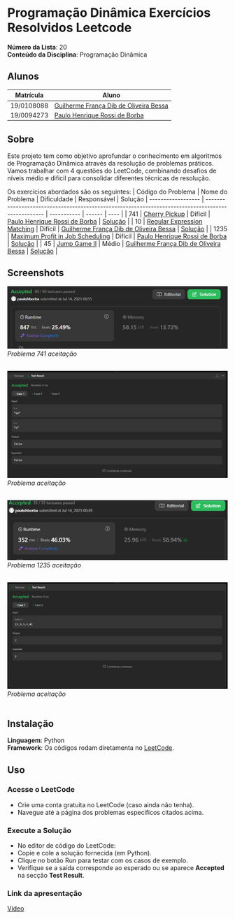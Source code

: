 # Programação Dinâmica Exercícios Resolvidos Leetcode

**Número da Lista**: 20<br>
**Conteúdo da Disciplina**: Programação Dinâmica<br>

## Alunos
|Matrícula | Aluno |
| -- | -- |
| 19/0108088  |  [Guilherme França Dib de Oliveira Bessa](https://github.com/GuiDib) |
| 19/0094273  |  [Paulo Henrique Rossi de Borba](https://github.com/paulohborba) |

## Sobre 
Este projeto tem como objetivo aprofundar o conhecimento em algoritmos de Programação Dinâmica através da resolução de problemas práticos. Vamos trabalhar com 4 questões do LeetCode, combinando desafios de níveis médio e difícil para consolidar diferentes técnicas de resolução.

Os exercícios abordados são os seguintes:
| Código do Problema | Nome do Problema                                                                                   | Dificuldade |   Responsável | Solução
| ------------------ | -------------------------------------------------------------------------------------------------- | ----------- | ------ | ---- |
| 741 | [Cherry Pickup](https://github.com/projeto-de-algoritmos-2025/PD_ExerciciosResolvidos-Leetcode/blob/581d1b03726acfc58f3b995df33a58c1cf90201b/Problema_741/problema741.md) | Difícil | [Paulo Henrique Rossi de Borba](https://github.com/paulohborba) | [Solução](https://github.com/projeto-de-algoritmos-2025/PD_ExerciciosResolvidos-Leetcode/blob/ed148c2a4cfda3ecd8ef97213489ebe7093ecc73/Problema_741/problema741.py) |
| 10  | [Regular Expression Matching](https://github.com/projeto-de-algoritmos-2025/PD_ExerciciosResolvidos-Leetcode/blob/9e4b2285f1fbc33db827f13bbae88d1cadd94f09/Problema_10/problema10.md)               | Difícil     | [Guilherme França Dib de Oliveira Bessa](https://github.com/GuiDib) | [Solução](https://github.com/projeto-de-algoritmos-2025/PD_ExerciciosResolvidos-Leetcode/blob/9565bc9d64b3521ac11bf13fa35020f7b4427ea5/Problema_10/problema10.py) |
| 1235 | [Maximum Profit in Job Scheduling](https://github.com/projeto-de-algoritmos-2025/PD_ExerciciosResolvidos-Leetcode/blob/581d1b03726acfc58f3b995df33a58c1cf90201b/Problema_1235/problema1235.md) | Difícil | [Paulo Henrique Rossi de Borba](https://github.com/paulohborba) | [Solução](https://github.com/projeto-de-algoritmos-2025/PD_ExerciciosResolvidos-Leetcode/blob/ed148c2a4cfda3ecd8ef97213489ebe7093ecc73/Problema_1235/problema1235.py)  |
| 45  | [Jump Game II](https://github.com/projeto-de-algoritmos-2025/PD_ExerciciosResolvidos-Leetcode/blob/9e4b2285f1fbc33db827f13bbae88d1cadd94f09/Problema_45/problema45.md)               | Médio       | [Guilherme França Dib de Oliveira Bessa](https://github.com/GuiDib) | [Solução](https://github.com/projeto-de-algoritmos-2025/PD_ExerciciosResolvidos-Leetcode/blob/9565bc9d64b3521ac11bf13fa35020f7b4427ea5/Problema_45/problema45.py) |


## Screenshots
![Problema 741](https://github.com/projeto-de-algoritmos-2025/PD_ExerciciosResolvidos-Leetcode/blob/ed148c2a4cfda3ecd8ef97213489ebe7093ecc73/Problema_741/img/sol71.png) <br>
*Problema 741 aceitação* <br> <br>

![Problema 10](https://github.com/projeto-de-algoritmos-2025/PD_ExerciciosResolvidos-Leetcode/blob/9565bc9d64b3521ac11bf13fa35020f7b4427ea5/Problema_10/img/sol10.jpeg) <br>
*Problema   aceitação* <br><br>

![Problema 1235](https://github.com/projeto-de-algoritmos-2025/PD_ExerciciosResolvidos-Leetcode/blob/ed148c2a4cfda3ecd8ef97213489ebe7093ecc73/Problema_1235/img/sol1235.png) <br>
*Problema 1235 aceitação* <br> <br>

![Problema 45](https://github.com/projeto-de-algoritmos-2025/PD_ExerciciosResolvidos-Leetcode/blob/9565bc9d64b3521ac11bf13fa35020f7b4427ea5/Problema_45/img/sol45.jpeg) <br>
*Problema   aceitação* <br> <br>

## Instalação 
**Linguagem**: Python<br>
**Framework**: Os códigos rodam diretamenta no [LeetCode](https://leetcode.com/).<br>

## Uso 
### Acesse o LeetCode
- Crie uma conta gratuita no LeetCode (caso ainda não tenha).
- Navegue até a página dos problemas específicos citados acima.

### Execute a Solução
- No editor de código do LeetCode:
- Copie e cole a solução fornecida (em Python).
- Clique no botão Run para testar com os casos de exemplo.
- Verifique se a saída corresponde ao esperado ou se aparece **Accepted** na secção **Test Result**.

### Link da apresentação
[Vídeo]( ) 

